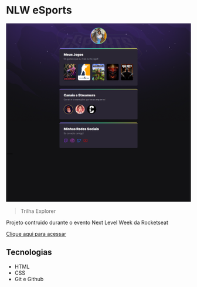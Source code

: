 # NLW eSports 

![preview](./.github/preview.png)

> Trilha Explorer

Projeto contruido durante o evento Next Level Week da Rocketseat

[Clique aqui para acessar](https://gleizioliveira.github.io/g001.NLW.Esports/)

## Tecnologias 

- HTML
- CSS
- Git e Github
